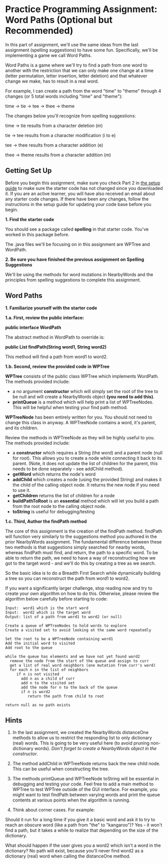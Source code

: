 # Practice Programming Assignment: Word Paths (Optional but Recommended)

In this part of assignment, we'll use the same ideas from the last assignment (spelling suggestions) to have some fun. Specifically, we'll be implementing a game we call Word Paths. 

Word Paths is a game where we'll try to find a path from one word to another with the restriction that we can only make one change at a time (letter permutation, letter insertion, letter deletion) and that whatever change we make, has to result in a real word.

For example, I can create a path from the word "time" to "theme" through 4 changes (or 5 total words including "time" and "theme"):

time -> tie -> tee -> thee -> theme

The changes below you'll recognize from spelling suggestions:

time -> tie     results from a character deletion (m)

tie -> tee      results from a character modification (i to e)

tee -> thee     results from a character addition (e)

thee -> theme   results from a character addition (m)

## Getting Set Up
Before you begin this assignment, make sure you check Part 2 in [the setup guide](https://www.coursera.org/learn/data-structures-optimizing-performance/supplement/amsdH/setting-up-java-eclipse-and-the-starter-code) to make sure the starter code has not changed since you downloaded it. If you are an active learner, you will have also received an email about any starter code changes. If there have been any changes, follow the instructions in the setup guide for updating your code base before you begin.     

__1. Find the starter code__

You should see a package called __spelling__ in that starter code. You've worked in this package before.

The .java files we'll be focusing on in this assignment are WPTree and WordPath.

__2. Be sure you have finished the previous assignment on Spelling Suggestions__

We'll be using the methods for word mutations in NearbyWords and the principles from spelling suggestions to complete this assignment.

## Word Paths
__1. Familiarize yourself with the starter code__

__1.a. First, review the public interface:__

__public interface WordPath__

The abstract method in WordPath to override is:

__public List<String> findPath(String word1, String word2)__

This method will find a path from word1 to word2.

__1.b. Second, review the provided code in WPTree__

__WPTree__ consists of the public class WPTree which implements WordPath. The methods provided include:
- a no argument __constructor__ which will simply set the root of the tree to be null and will create a NearbyWords object __(you need to add this)__.
- __printQueue__ is a method which will help print a list of WPTreeNodes. This will be helpful when testing your find path method.

__WPTreeNode__ has been entirely written for you. You should not need to change this class in anyway. A WPTreeNode contains a word, it's parent, and its children.

Review the methods in WPTreeNode as they will be highly useful to you.  The methods provided include:
- a __constructor__ which requires a String (the word) and a parent node (null for root). This allows you to create a node while connecting it back to its parent. (Note, it does not update the list of children for the parent, this needs to be done separately - see addChild method).
- __getWord__ which returns the node's word
- __addChild__ which creates a node (using the provided String) and makes it the child of the calling object node.  It returns the new node if you need to use it.
- __getChildren__ returns the list of children for a node
- __buildPathToRoot__ is an __essential__ method which will let you build a path from the root node to the calling object node.
- __toString__ is useful for debugging/testing

__1.c. Third, Author the findPath method__

The core of this assignment is the creation of the findPath method. findPath will function very similarly to the suggestions method you authored in the prior NearbyWords assignment. The fundamental difference between these two methods is that suggestions simply searched for nearby words, whereas findPath must find, and return, the path to a specific word. To be able to return the path, we need to have a way of reconstructing how we got to the target word - and we'll do this by creating a tree as we search.

So the basic idea is to do a Breadth First Search while dynamically building a tree so you can reconstruct the path from word1 to word2.

If you want a significantly larger challenge, stop reading now and try to create your own algorithm on how to do this. Otherwise, please review the algorithm below carefully before starting to code:

```
Input:  word1 which is the start word
Input:  word2 which is the target word
Output: list of a path from word1 to word2 (or null)

Create a queue of WPTreeNodes to hold words to explore
Create a visited set to avoid looking at the same word repeatedly

Set the root to be a WPTreeNode containing word1
Add the initial word to visited
Add root to the queue 

while the queue has elements and we have not yet found word2
  remove the node from the start of the queue and assign to curr
  get a list of real word neighbors (one mutation from curr's word)
  for each n in the list of neighbors
     if n is not visited
       add n as a child of curr 
       add n to the visited set
       add the node for n to the back of the queue
       if n is word2
          return the path from child to root

return null as no path exists
```

## Hints
1. In the last assignment, we created the NearbyWords distanceOne methods to allow us to restrict the responding list to only dictionary (real) words. This is going to be very useful here (to avoid pruning non-dictionary words).  _Don't forget to create a NearbyWords object in the constructor_.

2. The method addChild in WPTreeNode returns back the new child node. This can be useful when constructing the tree.

3. The methods printQueue and WPTreeNode toString will be essential in debugging and testing your code. Feel free to add a main method to WPTree to test WPTree outside of the GUI interface. For example, you might want to test findPath between varying words and print the queue contents at various points when the algorithm is running.

4. Think about corner cases. For example: 

Should it run for a long time if you give it a basic word and ask it to try to reach an obscure word (like a path from "the" to "kangaroo")?  Yes - it won't find a path, but it takes a while to realize that depending on the size of the dictionary.

What should happen if the user gives you a word2 which isn't a word in the dictionary?  No path will exist, because you'll never find word2 as a dictionary (real) word when calling the distanceOne method.